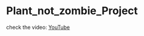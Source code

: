 # Plant_not_zombie_Project

check the video: [YouTube](https://youtube.com/shorts/o0jOMVie9Eg?feature=share)
